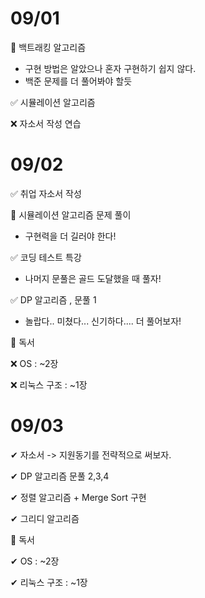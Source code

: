 # 09/01

 🤔 백트래킹 알고리즘 

* 구현 방법은 알았으나 혼자 구현하기 쉽지 않다.
* 백준 문제를 더 풀어봐야 할듯 

✅ 시뮬레이션 알고리즘 

❌ 자소서 작성 연습 



# 09/02

✅ 취업 자소서 작성

🤔 시뮬레이션 알고리즘 문제 풀이 

* 구현력을 더 길러야 한다!

✅ 코딩 테스트 특강

* 나머지 문풀은 골드 도달했을 때 풀자!

✅  DP 알고리즘 , 문풀 1

* 놀랍다.. 미쳤다... 신기하다.... 더 풀어보자!



🎯 독서  

❌ OS  : ~2장

❌ 리눅스 구조 :  ~1장



# 09/03

✔ 자소서 -> 지원동기를 전략적으로 써보자.

✔  DP 알고리즘 문풀 2,3,4  

✔  정렬 알고리즘 + Merge Sort 구현

✔  그리디 알고리즘 



🎯 독서 

✔ OS  : ~2장

✔ 리눅스 구조 :  ~1장